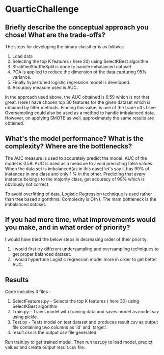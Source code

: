 # QuarticChallenge

## Briefly describe the conceptual approach you chose! What are the trade-offs?

The steps for developing the binary classifier is as follows:

1. Load data
2. Selecting the top K features ( here 30) using SelectKBest algorithm
3. StratifiedShuffleSplit is done to handle imbalanced dataset
4. PCA is applied to reduce the dimension of the data capturing 95% variance.
5. Finally hypertuned logistic regression model is developed.
6. Accuracy measure used is AUC.

In the approach used above, the AUC obtained is 0.59 which is not that great. Here I have chosen top 30 features for the given dataset which is obtained by filter methods. Finding this value, is one of the trade offs I see. Oversampling could also be used as a method to handle imbalanced data. However, on applying SMOTE as well, approximately the same results are obtained. 

## What's the model performance? What is the complexity? Where are the bottlenecks?

The AUC measure is used to accurately predict the model. AUC of the model is 0.59. AUC is used as a measure to avoid predicting false values.  When the data set is imbalanced(as in this case) let's say it has 99% of instances in one class and only 1 % in the other. Predicting that every instance belongs to the majority class, get accuracy of 99% which is obviously not correct. 

To avoid overfitting of data, Logistic Regression technique is used rather than tree based algorithms. Complexity is O(N).
The main bottleneck is the imbalanced dataset. 

## If you had more time, what improvements would you make, and in what order of priority?

I would have tried the below steps in decreasing order of their priority:

1. I would first try different undersampling and oversampling techniques to get proper balanced dataset.
2. I would hypertune Logistic regression model more in order to get better AUC. 

## Results

Code includes 3 files -
1. SelectFeatures.py - Selects the top K features ( here 30) using SelectKBest algorithm
2. Train.py - Trains model with training data and saves model as model.sav using pickle.
3. Test.py - Tests model on test dataset and produces result.csv as output file containing two columns as 'id' and 'target'.
4. result.csv is the output csv file generated.

Run train.py to get trained model. Then run test.py to load model, predict values and create output result.csv file.
